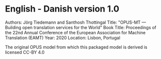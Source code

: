 # English - Danish version 1.0

Authors: Jörg Tiedemann and Santhosh Thottingal
Title: "OPUS-MT — Building open translation services for the World"
Book Title: Proceedings of the 22nd Annual Conference of the European Association for Machine Translation (EAMT)
Year: 2020
Location: Lisbon, Portugal

The original OPUS model from which this packaged model is derived is licensed CC-BY 4.0
